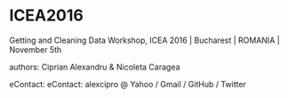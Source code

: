 # ICEA2016
Getting and Cleaning Data Workshop, ICEA 2016 | Bucharest | ROMANIA | November 5th

authors: Ciprian Alexandru & Nicoleta Caragea

eContact: eContact: alexcipro @ Yahoo / Gmail / GitHub / Twitter

